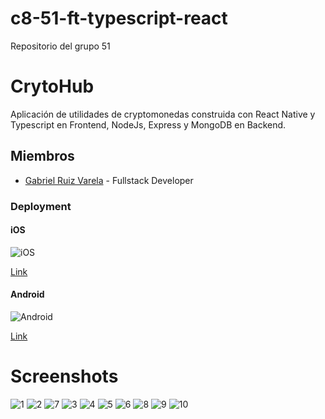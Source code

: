 # c8-51-ft-typescript-react

Repositorio del grupo 51

# CrytoHub

Aplicación de utilidades de cryptomonedas construida con React Native y Typescript en Frontend, NodeJs, Express y MongoDB en Backend.

## Miembros

- [Gabriel Ruiz Varela](www.github.com/GabrielRuizVarela) - Fullstack Developer

### Deployment

#### iOS

![iOS](./Frontend/assets/ios-deploy.png)

[Link](exp://u.expo.dev/update/7a0e247f-5731-4d09-9190-55e8842ca0f6)

#### Android

![Android](./Frontend/assets/android-deploy.png)

[Link](exp://u.expo.dev/update/f7f1346c-824d-4de4-aa2a-dee29b22b12e)

# Screenshots

![1](./screenshots/1.png)
![2](./screenshots/2.png)
![7](./screenshots/7.png)
![3](./screenshots/3.png)
![4](./screenshots/4.png)
![5](./screenshots/5.png)
![6](./screenshots/6.png)
![8](./screenshots/8.png)
![9](./screenshots/9.png)
![10](./screenshots/10.png)